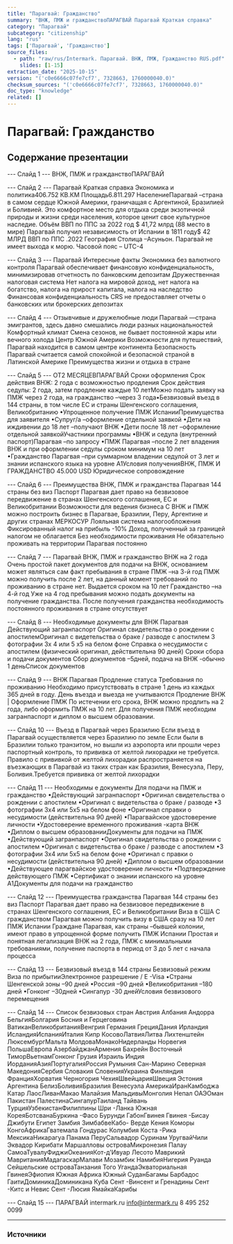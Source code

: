 ```yaml
---
title: "Парагвай: Гражданство"
summary: "ВНЖ, ПМЖ и гражданствоПАРАГВАЙ Парагвай Краткая справка"
category: "Парагвай"
subcategory: "citizenship"
lang: "rus"
tags: ['Парагвай', 'Гражданство']
source_files:
  - path: "raw/rus/Intermark. Парагвай. ВНЖ, ПМЖ, Гражданство RUS.pdf"
    slides: [1-15]
extraction_date: "2025-10-15"
version: "('c0e6666c07fe7cf7', 7328663, 1760000040.0)"
checksum_sources: "('c0e6666c07fe7cf7', 7328663, 1760000040.0)"
doc_type: "knowledge"
related: []
---
```


# Парагвай: Гражданство

## Содержание презентации

--- Слайд 1 ---
ВНЖ, ПМЖ и гражданствоПАРАГВАЙ

--- Слайд 2 ---
Парагвай
Краткая справка
Экономика и политика406.752 КВ.КМ
Площадь6.811.297
НаселениеПарагвай –страна в самом сердце Южной Америки, граничащая с Аргентиной, 
Бразилией и Боливией. Это комфортное место для отдыха среди экзотичной 
природы и жизни среди населения, которое ценит свое культурное наследие.
Объём ВВП по ППС за 2022 год $ 41,72 млрд (88 место в мире)
Парагвай получил независимость от Испании в 1811 году$ 42 МЛРД
ВВП по ППС .2022
География
Столица –Асуньон. Парагвай не имеет выхода к морю.
Часовой пояс – UTC-4

--- Слайд 3 ---
Парагвай
Интересные факты
Экономика без валютного контроля
Парагвай обеспечивает финансовую конфиденциальность, 
минимизировав отчетность по банковским депозитам
Дружественная налоговая система
Нет налога на мировой доход, нет налога на богатство, налога на прирост капитала, налога на наследство
Финансовая конфиденциальность
CRS не предоставляет отчеты о банковских или брокерских депозитах

--- Слайд 4 ---
Отзывчивые и дружелюбные люди
Парагвай —страна эмигрантов, здесь давно 
смешались люди разных национальностей
Комфортный климат
Смена сезонов, не бывает постоянной жары или 
вечного холода
Центр Южной Америки
Возможности для путешествий, Парагвай находится в самом центре континента
Безопасность
Парагвай считается самой спокойной и безопасной страной в Латинской Америке
Преимущества жизни и 
отдыха в стране

--- Слайд 5 ---
ОТ2 МЕСЯЦЕВПАРАГВАЙ
Сроки оформления
Срок действия ВНЖ: 2 года с возможностью продления
Срок действия седулы: 2 года, затем продление каждые 10 летМожно подать заявку на ПМЖ через 2 года, на гражданство –через 3 года•Безвизовый въезд в 144 страны, в том числе ЕС и 
страны Шенгенского соглашения, Великобританию
•Упрощенное получение ПМЖ ИспанииПреимущества для заявителя
•Супруг/а –оформление отдельной заявкой
•Дети на иждивении до 18 лет –получают ВНЖ
•Дети после 18 лет –оформление отдельной заявкойУчастники программы
•ВНЖ и седула (внутренний паспорт)Парагвая –по запросу
•ПМЖ Парагвая –после 2 лет владения ВНЖ и при 
оформлении седулы сроком минимум на 10 лет
•Гражданство Парагвая –при суммарном владении 
седулой от 3 лет и знании испанского языка на уровне А1Условия полученияВНЖ, ПМЖ И ГРАЖДАНСТВО
45.000 USD
Юридическое сопровождение

--- Слайд 6 ---
Преимущества ВНЖ, ПМЖ 
и гражданства Парагвая
144 страны без виз
Паспорт Парагвая дает право на безвизовое передвижение 
в странах Шенгенского соглашения, ЕС и Великобритании
Возможности для ведения  бизнеса 
С ВНЖ и ПМЖ можно построить бизнес в Парагвае, 
Бразилии, Перу, Аргентине и других странах МЕРКОСУР
Лояльная система налогообложения
Фиксированный налог на прибыль -10%
Доход, полученный за границей налогом не облагается
Без необходимости проживания
Не обязательно проживать на территории Парагвая постоянно

--- Слайд 7 ---
Парагвай
ВНЖ, ПМЖ и гражданство
ВНЖ на 2 года 
Очень простой пакет документов для подачи на ВНЖ, 
основанием может являться сам факт пребывания в стране
ПМЖ –на 3-й год
ПМЖ можно получить после 2 лет, на данный момент требований по проживанию в стране нет. Выдается сроком на 10 лет
Гражданство –на 4-й год
Уже на 4 год пребывания можно подать документы на получение гражданства. После получения гражданства необходимость постоянного проживания в стране отсутствует

--- Слайд 8 ---
Необходимые документы 
для ВНЖ Парагвая
Действующий загранпаспорт
Оригинал свидетельства о рождении с апостилемОригинал с видетельства о браке / разводе с апостилем
3 фотографии 3x 4 или 5 x5 на белом фоне
Справка о несудимости с апостилем  (физический оригинал, 
действительна 90 дней)
Сроки сбора и подачи документов 
Сбор документов –5дней, подача на ВНЖ -обычно 1 деньСписок документов

--- Слайд 9 ---
ВНЖ Парагвая
Продление статуса
Требования по проживанию
Необходимо присутствовать в стране 1 день из каждых 
365 дней в году. День въезда и выезда не учитываются 
Продление ВНЖ  | Оформление ПМЖ
По истечении его срока, ВНЖ можно продлить на 2 года, 
либо оформить ПМЖ на 10 лет.
Для получения ПМЖ необходим загранпаспорт 
и диплом о высшем образовании.

--- Слайд 10 ---
Въезд в Парагвай 
через Бразилию
Если въезд в Парагвай осуществляется 
через Бразилию по земле
Если были в Бразилии только транзитом, но вышли 
из аэропорта или прошли через паспортный контроль, то прививка от желтой лихорадки не требуется. 
Правило с прививкой от желтой лихорадки 
распространяется на въезжающих в Парагвай из таких стран как Бразилия, Венесуэла, Перу, Боливия.Требуется прививка 
от желтой лихорадки

--- Слайд 11 ---
Необходимы е документы
Для подачи на ПМЖ и гражданство
•Действующий загранпаспорт
•Оригинал свидетельства о рождении с апостилем
•Оригинал с видетельства о браке / разводе
•3 фотографии 3x4 или 5x5 на белом фоне
•Оригинал справки о несудимости (действительна 90 
дней)
•Парагвайское удостоверение личности
•Удостоверение временного проживания -карта ВНЖ
•Диплом о высшем образованииДокументы для подачи на ПМЖ
•Действующий загранпаспорт
•Оригинал свидетельства о рождении с апостилем
•Оригинал с видетельства о браке / разводе с 
апостилем
•3 фотографии 3x4 или 5x5 на белом фоне
•Оригинал с правки о несудимости (действительна 90 
дней)
•Диплом о высшем образовании
•Действующее парагвайское удостоверение личности
•Подтверждение действующего ПМЖ 
•Сертификат о знании испанского на уровне A1Документы для подачи на гражданство

--- Слайд 12 ---
Преимущества 
гражданства Парагвая
144 страны без виз
Паспорт Парагвая дает право на безвизовое передвижение 
в странах Шенгенского соглашения, ЕС и Великобритании
Виза в США
С гражданством Парагвая можно получить визу в США сразу на 10 лет
ПМЖ Испании
Граждане Парагвая, как страны –бывшей колонии, имеют 
право в упрощенной форме получить ПМЖ Испании 
Простая и понятная легализация
ВНЖ на 2 года, ПМЖ с минимальными требованиями, получение паспорта в период от 3 до 5 лет с начала процесса

--- Слайд 13 ---
Безвизовый въезд в 144 страны
Безвизовый режим
Виза по прибытииЭлектронное разрешение / E -Visa
•Страны Шенгенской зоны –90 дней
•Россия –90 дней
•Великобритания –180 дней
•Гонконг –30дней
•Сингапур -30 днейУсловия безвизового перемещения

--- Слайд 14 ---
Список безвизовых стран
Австрия
Албания
Андорра
БельгияБолгария
Босния и Герцеговина
ВатиканВеликобританияВенгрия
Германия
ГрецияДания
Ирландия
ИсландияИспанияИталия
Кипр
КосовоЛатвияЛитва
Лихтенштейн
ЛюксембургМальта
МолдоваМонакоНидерланды
Норвегия
ПольшаЕвропа
АзербайджанАрмения
Бахрейн
Восточный ТиморВьетнамГонконг
Грузия
Израиль
Индия
ИорданияАзияПортугалияРоссия
Румыния
Сан-Марино
Северная МакедонияСербия
Словакия
СловенияУкраина
Финляндия
ФранцияХорватия
Черногория
ЧехияШвейцарияШвеция
Эстония
Аргентина
БелизБоливияБразилия
Венесуэла
АмерикаИранКамбоджа
Катар
ЛаосЛиванМакао
Малайзия
МальдивыМонголия
Непал
ОАЭОман
Пакистан
ПалестинаСингапурТаиланд
Тайвань
ТурцияУзбекистанФилиппины
Шри -Ланка
Южная КореяБотсванаБуркина -Фасо
Бурунди
ГабонГвинея
Гвинея -Бисау
Джибути
Египет
Замбия
ЗимбабвеКабо- Верде
Кения
Коморы
КонгоАфрикаГватемала
Гондурас 
Колумбия
Коста -Рика
МексикаНикарагуа
Панама
ПеруСальвадор
Суринам
УругвайЧили
Эквадор
Кирибати
Маршалловы островаМикронезия
Палау
СамоаТувалуФиджиОкеанияКот-д'Ивуар
Лесото
Маврикий
МавританияМадагаскарМалави
Мозамбик
НамибияНигерия
Руанда
Сейшельские островаТанзания
Того
УгандаЭкваториальная ГвинеяЭфиопия
Южная Африка
Южный СуданБагамы
Барбадос
ГаитиДоминикаДоминикана
Куба
Сент -Винсент и 
Гренадины
Сент -Китс и Невис
Сент -Люсия
ЯмайкаКарибы

--- Слайд 15 ---
ПАРАГВАЙ
intermark.ru info@intermark.ru 8 495 252 0099


---

### Источники
[^src1]: raw/Intermark. Парагвай. ВНЖ, ПМЖ, Гражданство RUS.pdf → слайды 1–15
